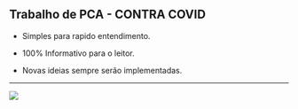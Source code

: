 ## Trabalho de PCA - CONTRA COVID
* Simples para rapido entendimento.

* 100% Informativo para o leitor.

* Novas ideias sempre serão implementadas.
__________________________________________________________________________________________
![](https://i.pinimg.com/originals/84/d8/7e/84d87eb7e536135161c55887d878d44b.gif)
